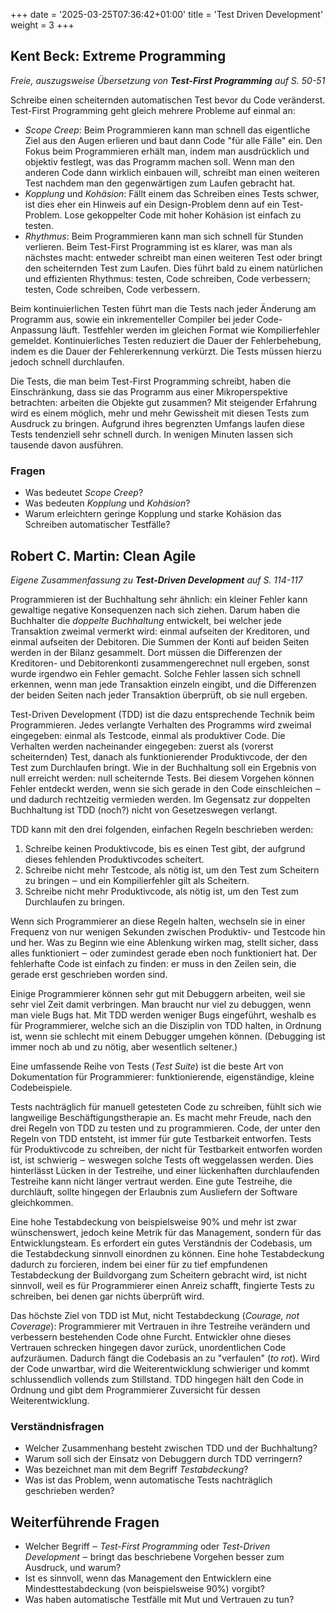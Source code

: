 +++
date = '2025-03-25T07:36:42+01:00'
title = 'Test Driven Development'
weight = 3
+++

## Kent Beck: Extreme Programming

_Freie, auszugsweise Übersetzung von **Test-First Programming** auf S. 50-51_

Schreibe einen scheiternden automatischen Test bevor du Code veränderst.
Test-First Programming geht gleich mehrere Probleme auf einmal an:

- _Scope Creep_: Beim Programmieren kann man schnell das eigentliche Ziel aus
  den Augen erlieren und baut dann Code "für alle Fälle" ein. Den Fokus beim
  Programmieren erhält man, indem man ausdrücklich und objektiv festlegt, was
  das Programm machen soll. Wenn man den anderen Code dann wirklich einbauen
  will, schreibt man einen weiteren Test nachdem man den gegenwärtigen zum
  Laufen gebracht hat.
- _Kopplung_ und _Kohäsion_: Fällt einem das Schreiben eines Tests schwer, ist
  dies eher ein Hinweis auf ein Design-Problem denn auf ein Test-Problem. Lose
  gekoppelter Code mit hoher Kohäsion ist einfach zu testen.
- _Rhythmus_: Beim Programmieren kann man sich schnell für Stunden verlieren.
  Beim Test-First Programming ist es klarer, was man als nächstes macht:
  entweder schreibt man einen weiteren Test oder bringt den scheiternden Test
  zum Laufen. Dies führt bald zu einem natürlichen und effizienten Rhythmus:
  testen, Code schreiben, Code verbessern; testen, Code schreiben, Code
  verbessern.

Beim kontinuierlichen Testen führt man die Tests nach jeder Änderung am
Programm aus, sowie ein inkrementeller Compiler bei jeder Code-Anpassung läuft.
Testfehler werden im gleichen Format wie Kompilierfehler gemeldet.
Kontinuierliches Testen reduziert die Dauer der Fehlerbehebung, indem es die
Dauer der Fehlererkennung verkürzt. Die Tests müssen hierzu jedoch schnell
durchlaufen.

Die Tests, die man beim Test-First Programming schreibt, haben die
Einschränkung, dass sie das Programm aus einer Mikroperspektive betrachten:
arbeiten die Objekte gut zusammen? Mit steigender Erfahrung wird es einem
möglich, mehr und mehr Gewissheit mit diesen Tests zum Ausdruck zu bringen.
Aufgrund ihres begrenzten Umfangs laufen diese Tests tendenziell sehr schnell
durch. In wenigen Minuten lassen sich tausende davon ausführen.

### Fragen

- Was bedeutet _Scope Creep_?
- Was bedeuten _Kopplung_ und _Kohäsion_?
- Warum erleichtern geringe Kopplung und starke Kohäsion das Schreiben
  automatischer Testfälle?

## Robert C. Martin: Clean Agile

_Eigene Zusammenfassung zu **Test-Driven Development** auf S. 114-117_

Programmieren ist der Buchhaltung sehr ähnlich: ein kleiner Fehler kann
gewaltige negative Konsequenzen nach sich ziehen. Darum haben die Buchhalter
die _doppelte Buchhaltung_ entwickelt, bei welcher jede Transaktion zweimal
vermerkt wird: einmal aufseiten der Kreditoren, und einmal aufseiten der
Debitoren. Die Summen der Konti auf beiden Seiten werden in der Bilanz
gesammelt. Dort müssen die Differenzen der Kreditoren- und Debitorenkonti
zusammengerechnet null ergeben, sonst wurde irgendwo ein Fehler gemacht. Solche
Fehler lassen sich schnell erkennen, wenn man jede Transaktion einzeln eingibt,
und die Differenzen der beiden Seiten nach jeder Transaktion überprüft, ob sie
null ergeben.

Test-Driven Development (TDD) ist die dazu entsprechende Technik beim
Programmieren. Jedes verlangte Verhalten des Programms wird zweimal eingegeben:
einmal als Testcode, einmal als produktiver Code. Die Verhalten werden
nacheinander eingegeben: zuerst als (vorerst scheiternden) Test, danach
als funktionierender Produktivcode, der den Test zum Durchlaufen bringt. Wie in
der Buchhaltung soll ein Ergebnis von null erreicht werden: null scheiternde
Tests. Bei diesem Vorgehen können Fehler entdeckt werden, wenn sie sich gerade
in den Code einschleichen ‒ und dadurch rechtzeitig vermieden werden. Im
Gegensatz zur doppelten Buchhaltung ist TDD (noch?) nicht von Gesetzeswegen
verlangt.

TDD kann mit den drei folgenden, einfachen Regeln beschrieben werden:

1. Schreibe keinen Produktivcode, bis es einen Test gibt, der aufgrund dieses
   fehlenden Produktivcodes scheitert.
2. Schreibe nicht mehr Testcode, als nötig ist, um den Test zum Scheitern zu
   bringen ‒ und ein Kompilierfehler gilt als Scheitern.
3. Schreibe nicht mehr Produktivcode, als nötig ist, um den Test zum Durchlaufen
   zu bringen.

Wenn sich Programmierer an diese Regeln halten, wechseln sie in einer Frequenz
von nur wenigen Sekunden zwischen Produktiv- und Testcode hin und her. Was zu
Beginn wie eine Ablenkung wirken mag, stellt sicher, dass alles funktioniert ‒
oder zumindest gerade eben noch funktioniert hat. Der fehlerhafte Code ist
einfach zu finden: er muss in den Zeilen sein, die gerade erst geschrieben
worden sind.

Einige Programmierer können sehr gut mit Debuggern arbeiten, weil sie sehr viel
Zeit damit verbringen. Man braucht nur viel zu debuggen, wenn man viele Bugs
hat. Mit TDD werden weniger Bugs eingeführt, weshalb es für Programmierer,
welche sich an die Disziplin von TDD halten, in Ordnung ist, wenn sie schlecht
mit einem Debugger umgehen können. (Debugging ist immer noch ab und zu nötig,
aber wesentlich seltener.)

Eine umfassende Reihe von Tests (_Test Suite_) ist die beste Art von
Dokumentation für Programmierer: funktionierende, eigenständige, kleine
Codebeispiele.

Tests nachträglich für manuell getesteten Code zu schreiben, fühlt sich wie
langweilige Beschäftigungstherapie an. Es macht mehr Freude, nach den drei
Regeln von TDD zu testen und zu programmieren. Code, der unter den Regeln von
TDD entsteht, ist immer für gute Testbarkeit entworfen. Tests für Produktivcode
zu schreiben, der nicht für Testbarkeit entworfen worden ist, ist schwierig ‒
weswegen solche Tests oft weggelassen werden. Dies hinterlässt Lücken in der
Testreihe, und einer lückenhaften durchlaufenden Testreihe kann nicht länger
vertraut werden. Eine gute Testreihe, die durchläuft, sollte hingegen der
Erlaubnis zum Ausliefern der Software gleichkommen.

Eine hohe Testabdeckung von beispielsweise 90% und mehr ist zwar wünschenswert,
jedoch keine Metrik für das Management, sondern für das Entwicklungsteam. Es
erfordert ein gutes Verständnis der Codebasis, um die Testabdeckung sinnvoll
einordnen zu können. Eine hohe Testabdeckung dadurch zu forcieren, indem bei
einer für zu tief empfundenen Testabdeckung der Buildvorgang zum Scheitern
gebracht wird, ist nicht sinnvoll, weil es für Programmierer einen Anreiz
schafft, fingierte Tests zu schreiben, bei denen gar nichts überprüft wird.

Das höchste Ziel von TDD ist Mut, nicht Testabdeckung (_Courage, not
Coverage_): Programmierer mit Vertrauen in ihre Testreihe verändern und
verbessern bestehenden Code ohne Furcht. Entwickler ohne dieses Vertrauen
schrecken hingegen davor zurück, unordentlichen Code aufzuräumen. Dadurch fängt
die Codebasis an zu "verfaulen" (_to rot_). Wird der Code unwartbar, wird die
Weiterentwicklung schwieriger und kommt schlussendlich vollends zum Stillstand.
TDD hingegen hält den Code in Ordnung und gibt dem Programmierer Zuversicht für
dessen Weiterentwicklung.

### Verständnisfragen

- Welcher Zusammenhang besteht zwischen TDD und der Buchhaltung?
- Warum soll sich der Einsatz von Debuggern durch TDD verringern?
- Was bezeichnet man mit dem Begriff _Testabdeckung_?
- Was ist das Problem, wenn automatische Tests nachträglich geschrieben werden?

## Weiterführende Fragen

- Welcher Begriff ‒ _Test-First Programming_ oder _Test-Driven Development_ ‒
  bringt das beschriebene Vorgehen besser zum Ausdruck, und warum?
- Ist es sinnvoll, wenn das Management den Entwicklern eine
  Mindesttestabdeckung (von beispielsweise 90%) vorgibt?
- Was haben automatische Testfälle mit Mut und Vertrauen zu tun?
